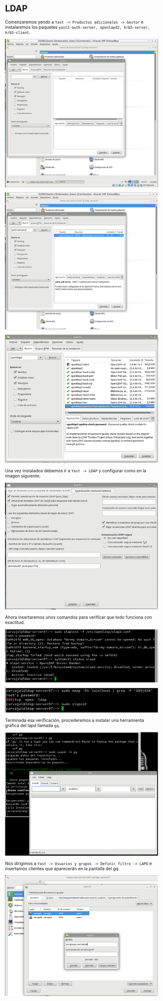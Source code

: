 # LDAP

Comenzaremos yendo a `Yast -> Productos adicionales -> Gestor` e instalaremos los paquetes `yast2-auth-server, openlapd2, krb5-server, krb5-client`.

![](./img/1.png)

![](./img/2.png)

![](./img/3.png)

Una vez instalados debemos ir a `Yast -> LDAP` y configurar como en la imagen siguiente.

![](./img/4.png)

Ahora insertaremos unos comandos para verificar que todo funciona con exactitud.

![](./img/5.png)

![](./img/6.png)

Terminada esa verificación, procederemos a instalar una herramienta gráfica del lapd llamada `gq`.

![](./img/7.png)

Nos dirigimos a `Yast -> Usuarios y grupos -> Definir filtro -> LAPD` e insertamos clientes que aparecerán en la pantalla del gq.

![](./img/8.png)
